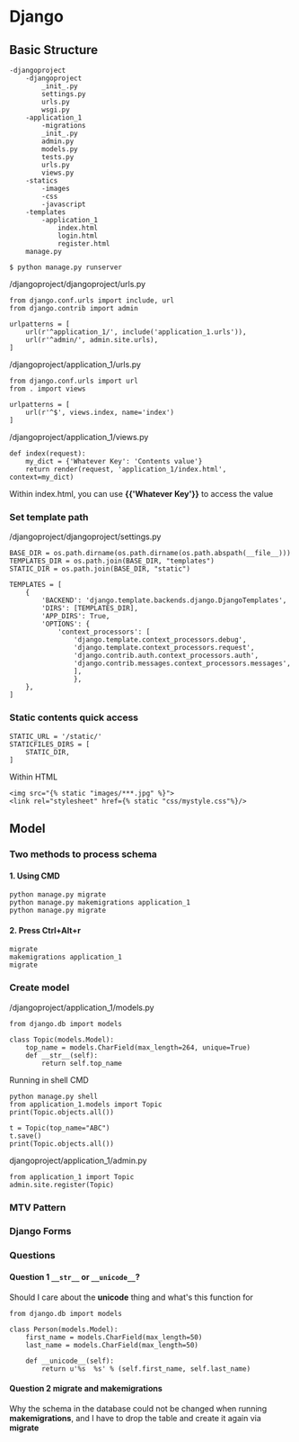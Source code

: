 ﻿# Django
## Basic Structure
```
-djangoproject
	-djangoproject
		_init_.py
		settings.py
		urls.py
		wsgi.py
	-application_1
		-migrations
		_init_.py
		admin.py
		models.py
		tests.py
		urls.py
		views.py
	-statics
		-images
		-css
		-javascript
	-templates
		-application_1
			index.html
			login.html
			register.html
	manage.py
```
```
$ python manage.py runserver
```
/djangoproject/djangoproject/urls.py
```
from django.conf.urls import include, url  
from django.contrib import admin

urlpatterns = [   
    url(r'^application_1/', include('application_1.urls')),  
    url(r'^admin/', admin.site.urls),  
]
```
/djangoproject/application_1/urls.py
```
from django.conf.urls import url  
from . import views  
  
urlpatterns = [  
	url(r'^$', views.index, name='index')
]
```
/djangoproject/application_1/views.py
```
def index(request):
	my_dict = {'Whatever Key': 'Contents value'}
    return render(request, 'application_1/index.html', context=my_dict)
```
Within index.html, you can use **{{'Whatever Key'}}** to access the value
### Set template path
/djangoproject/djangoproject/settings.py
```
BASE_DIR = os.path.dirname(os.path.dirname(os.path.abspath(__file__)))  
TEMPLATES_DIR = os.path.join(BASE_DIR, "templates")  
STATIC_DIR = os.path.join(BASE_DIR, "static")

TEMPLATES = [  
    {  
        'BACKEND': 'django.template.backends.django.DjangoTemplates',  
        'DIRS': [TEMPLATES_DIR],
        'APP_DIRS': True,
        'OPTIONS': {  
            'context_processors': [  
                'django.template.context_processors.debug',  
                'django.template.context_processors.request',  
                'django.contrib.auth.context_processors.auth',  
                'django.contrib.messages.context_processors.messages',
                ],
                },
    },  
]
```
### Static contents quick access
```
STATIC_URL = '/static/'
STATICFILES_DIRS = [
	STATIC_DIR,
]
```
Within HTML
```
<img src="{% static "images/***.jpg" %}">
<link rel="stylesheet" href={% static "css/mystyle.css"%}/>
```
## Model
### Two methods to process schema
#### 1. Using CMD
```
python manage.py migrate
python manage.py makemigrations application_1
python manage.py migrate
```
#### 2. Press Ctrl+Alt+r
```
migrate
makemigrations application_1
migrate
```
### Create model
/djangoproject/application_1/models.py
```
from django.db import models

class Topic(models.Model):
	top_name = models.CharField(max_length=264, unique=True)
	def __str__(self):
		return self.top_name
```
Running in shell CMD
```
python manage.py shell
from application_1.models import Topic
print(Topic.objects.all())

t = Topic(top_name="ABC")
t.save()
print(Topic.objects.all())
```
djangoproject/application_1/admin.py
```
from application_1 import Topic
admin.site.register(Topic)
```
### MTV Pattern
### Django Forms

### Questions
#### Question 1 `__str__` or `__unicode__`?
Should I care about the __unicode__ thing and what's this function for
```
from django.db import models

class Person(models.Model):
    first_name = models.CharField(max_length=50)
    last_name = models.CharField(max_length=50)

    def __unicode__(self):
        return u'%s  %s' % (self.first_name, self.last_name)
```
#### Question 2 migrate and makemigrations
Why the schema in the database could not be changed when running **makemigrations**, and I have to drop the table and create it again via **migrate**
